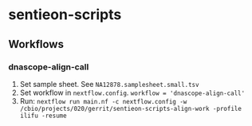 # sentieon-scripts

## Workflows

### dnascope-align-call

1) Set sample sheet. See `NA12878.samplesheet.small.tsv` 
2) Set workflow in `nextflow.config`. `workflow = 'dnascope-align-call'`
3) Run: `nextflow run main.nf -c nextflow.config -w /cbio/projects/020/gerrit/sentieon-scripts-align-work -profile ilifu -resume`

